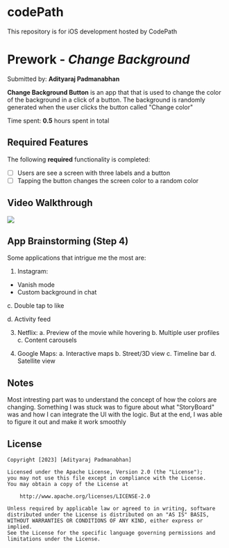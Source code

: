 # codePath
This repository is for iOS development hosted by CodePath

# Prework - *Change Background*

Submitted by: **Adityaraj Padmanabhan**

**Change Background Button** is an app that that is used to change the color of the background in a click of a button. The background is randomly generated when the user clicks the button called "Change color"

Time spent: **0.5** hours spent in total

## Required Features

The following **required** functionality is completed:

- [ ] Users are see a screen with three labels and a button
- [ ] Tapping the button changes the screen color to a random color
 
## Video Walkthrough

<div>
    <a href="https://www.loom.com/share/980c862564164c808848238b09ec4c7c">
    </a>
    <a href="https://www.loom.com/share/980c862564164c808848238b09ec4c7c">
      <img style="max-width:300px;" src="https://cdn.loom.com/sessions/thumbnails/980c862564164c808848238b09ec4c7c-with-play.gif">
    </a>
  </div>
  
## App Brainstorming (Step 4)

Some applications that intrigue me the most are:
1. Instagram:
 * Vanish mode
 * Custom background in chat
  
  c. Double tap to like
  
  d. Activity feed

3. Netflix:
   a. Preview of the movie while hovering
   b. Multiple user profiles
   c. Content carousels

4. Google Maps:
   a. Interactive maps
   b. Street/3D view
   c. Timeline bar
   d. Satellite view 

## Notes

Most intresting part was to understand the concept of how the colors are changing. Something I was stuck was to figure about what "StoryBoard" was and how I can integrate the UI with the logic. But at the end, I was able to figure it out and make it work smoothly

## License

    Copyright [2023] [Adityaraj Padmanabhan]

    Licensed under the Apache License, Version 2.0 (the "License");
    you may not use this file except in compliance with the License.
    You may obtain a copy of the License at

        http://www.apache.org/licenses/LICENSE-2.0

    Unless required by applicable law or agreed to in writing, software
    distributed under the License is distributed on an "AS IS" BASIS,
    WITHOUT WARRANTIES OR CONDITIONS OF ANY KIND, either express or implied.
    See the License for the specific language governing permissions and
    limitations under the License.
